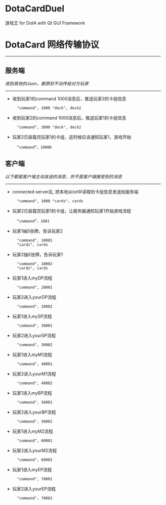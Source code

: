 # DotaCardDuel
游戏王 for DotA with Qt GUI Framework

# DotaCard 网络传输协议 #
---

## 服务端 ##

*收到其他的Json，都原封不动传给对方玩家*

----------

- 收到玩家1的command 1000消息后，推送玩家2的卡组信息

        "command", 2000 "deck", deck2

- 收到玩家2的command 1000消息后，推送玩家1的卡组信息

        "command", 3000 "deck", deck2

- 玩家2已装载完玩家1的卡组，这时候应该通知玩家1，游戏开始

    	“command”，10000






## 客户端 ##

*以下都是客户端主动发送的消息，并不是客户端接受到的消息*

----------

- connected server后, 把本地从txt中读取的卡组信息发送给服务端

    	"command", 1000 "cards", cards

- 玩家2已装载完玩家1的卡组，让服务器通知玩家1开始游戏流程

    	“command”，1001

- 玩家1抽5张牌，告诉玩家2

    	"command", 10001
    	"cards", cards

- 玩家2抽5张牌，告诉玩家1

    	"command", 10002
    	"cards", cards

- 玩家1进入myDP流程

    	"command", 20001

- 玩家2进入yourDP流程

    	"command", 20002

- 玩家1进入mySP流程

    	"command", 30001

- 玩家2进入yourSP流程

    	"command", 30002

- 玩家1进入myM1流程

    	"command", 40001

- 玩家2进入yourM1流程

    	"command", 40002

- 玩家1进入myBP流程

    	"command", 50001

- 玩家2进入yourBP流程

    	"command", 50002

- 玩家1进入myM2流程

    	"command", 60001

- 玩家2进入yourM2流程

    	"command", 60002

- 玩家1进入myEP流程

    	"command", 70001

- 玩家2进入yourEP流程

    	"command", 70002
